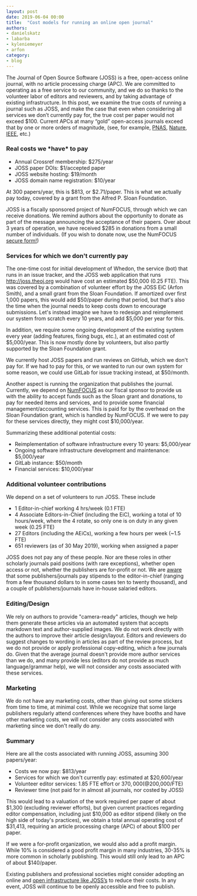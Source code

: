 ```yaml
---
layout: post
date: 2019-06-04 00:00
title:  "Cost models for running an online open journal"
authors:
- danielskatz
- labarba
- kyleniemeyer
- arfon
category:
- blog
---
```

The Journal of Open Source Software (JOSS) is a free, open-access online journal, with no article processing charge (APC). We are committed to operating as a free service to our community, and we do so thanks to the volunteer labor of editors and reviewers, and by taking advantage of existing infrastructure. In this post, we examine the true costs of running a journal such as JOSS, and make the case that even when considering all services we don’t currently pay for, the true cost per paper would not exceed $100. Current APCs at many “gold” open-access journals exceed that by one or more orders of magnitude, (see, for example, [PNAS](https://www.pnas.org/content/early/2019/01/24/1900359116), [Nature](https://www.nature.com/openresearch/publishing-with-npg/nature-journals/), [IEEE](https://open.ieee.org/index.php/for-authors/article-processing-charges/), etc.)

### Real costs we \*have\* to pay

- Annual Crossref membership: $275/year
- JOSS paper DOIs: $1/accepted paper
- JOSS website hosting: $19/month
- JOSS domain name registration: $10/year

At 300 papers/year, this is $813, or $2.71/paper. This is what we actually pay today, covered by a grant from the Alfred P. Sloan Foundation.

JOSS is a fiscally sponsored project of NumFOCUS, through which we can receive donations. We remind authors about the opportunity to donate as part of the message announcing the acceptance of their papers. Over about 3 years of operation, we have received $285 in donations from a small number of individuals. (If you wish to donate now, use the NumFOCUS [secure form!](https://numfocus.org/project/open-journals))

### Services for which we don't currently pay

The one-time cost for initial development of Whedon, the service (bot) that runs in an issue tracker, and the JOSS web application that runs http://joss.theoj.org would have cost an estimated $50,000 (0.25 FTE). This was covered by a combination of volunteer effort by the JOSS EiC (Arfon Smith), and a small grant from the Sloan Foundation. If amortized over first 1,000 papers, this would add $50/paper during that period, but that's also the time when the journal needs to keep costs down to encourage submissions. Let's instead imagine we have to redesign and reimplement our system from scratch every 10 years, and add $5,000 per year for this.

In addition, we require some ongoing development of the existing system every year (adding features, fixing bugs, etc.), at an estimated cost of $5,000/year. This is now mostly done by volunteers, but also partly supported by the Sloan Foundation grant.

We currently host JOSS papers and run reviews on GitHub, which we don't pay for. If we had to pay for this, or we wanted to run our own system for some reason, we could use GitLab for issue tracking instead, at $50/month.

Another aspect is running the organization that publishes the journal. Currently, we depend on [NumFOCUS](https://numfocus.org/) as our fiscal sponsor to provide us with the ability to accept funds such as the Sloan grant and donations, to pay for needed items and services, and to provide some financial management/accounting services. This is paid for by the overhead on the Sloan Foundation grant, which is handled by NumFOCUS. If we were to pay for these services directly, they might cost $10,000/year.

Summarizing these additional potential costs:

- Reimplementation of software infrastructure every 10 years: $5,000/year
- Ongoing software infrastructure development and maintenance: $5,000/year
- GitLab instance: $50/month
- Financial services: $10,000/year

### Additional volunteer contributions

We depend on a set of volunteers to run JOSS. These include 
- 1 Editor-in-chief working 4 hrs/week (0.1 FTE)
- 4 Associate Editors-in-Chief (including the EiC), working a total of 10 hours/week, where the 4 rotate, so only one is on duty in any given week (0.25 FTE)
- 27 Editors (including the AEiCs), working a few hours per week (~1.5 FTE)
- 651 reviewers (as of 30 May 2019), working when assigned a paper

JOSS does not pay any of these people. Nor are these roles in other scholarly journals paid positions (with rare exceptions), whether open access or not, whether the publishers are for-profit or not. We are [aware](https://www.scienceguide.nl/2019/04/so-what-about-editor-compensation/) that some publishers/journals pay stipends to the editor-in-chief (ranging from a few thousand dollars to in some cases ten to twenty thousand), and a couple of publishers/journals have in-house salaried editors.

### Editing/Design

We rely on authors to provide "camera-ready" articles, though we help them generate these articles via an automated system that accepts markdown text and author-supplied images. We do not work directly with the authors to improve their article design/layout. Editors and reviewers do suggest changes to wording in articles as part of the review process, but we do not provide or apply professional copy-editing, which a few journals do. Given that the average journal doesn't provide more author services than we do, and many provide less (editors do not provide as much language/grammar help), we will not consider any costs associated with these services.

### Marketing

We do not have any marketing costs, other than giving out some stickers from time to time, at minimal cost. While we recognize that some large publishers regularly attend conferences where they have booths and have other marketing costs, we will not consider any costs associated with marketing since we don't really do any.

### Summary

Here are all the costs associated with running JOSS, assuming 300 papers/year:

- Costs we now pay: $813/year
- Services for which we don't currently pay: estimated at $20,600/year
- Volunteer editor services: 1.85 FTE effort or $370,000 (@$200,000/FTE)
- Reviewer time (not paid for in almost all journals, nor costed by JOSS)

This would lead to a valuation of the work required per paper of about $1,300 (excluding reviewer efforts), but given current practices regarding editor compensation, including just $10,000 as editor stipend (likely on the high side of today's practices), we obtain a total annual operating cost of $31,413, requiring an article processing charge (APC) of about $100 per paper.

If we were a for-profit organization, we would also add a profit margin. While 10% is considered a good profit margin in many industries, 30-35% is more common in scholarly publishing. This would still only lead to an APC of about $140/paper.

Existing publishers and professional societies might consider adopting an online and [open infrastructure like JOSS’s](https://github.com/openjournals/joss) to reduce their costs. In any event, JOSS will continue to be openly accessible and free to publish.
